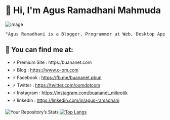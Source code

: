# :bearded_person: Hi, I'm Agus Ramadhani Mahmuda
![image](https://user-images.githubusercontent.com/42666125/147025841-19ddcf5a-de4b-4261-aa4b-5f04fe521d30.png)
<pre>
"Agus Ramadhani is a Blogger, Programmer at Web, Desktop App, MikroTik RouterOS Script Tools and Networking Skills"
</pre>

## :link: <b>You can find me at:</b>
- ⚡ Premium Site : https:/buananet.com
- ⚡ Blog : https://www.o-om.com
- ⚡ Facebook : https://fb.me/buananet.pbun
- ⚡ Twitter : https://twitter.com/oomdotcom
- ⚡ Instagram : https://instagram.com/buananet_mikrotik
- ⚡ linkedin : https://linkedin.com/in/agus-ramadhani

![Your Repository’s Stats](https://github-readme-stats.vercel.app/api?username=buananetpbun&show_icons=true)
[![Top Langs](https://github-readme-stats.vercel.app/api/top-langs/?username=buananetpbun&layout=compact)](https://github.com/anuraghazra/github-readme-stats)


